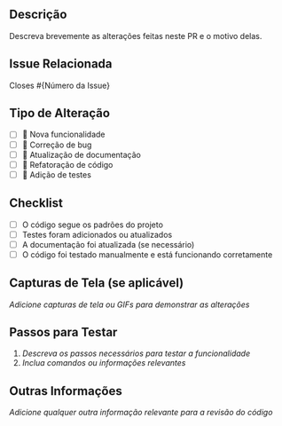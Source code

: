 
## Descrição  
Descreva brevemente as alterações feitas neste PR e o motivo delas.  

## Issue Relacionada  
Closes #{Número da Issue}  

## Tipo de Alteração  
- [ ] 🚀 Nova funcionalidade  
- [ ] 🐛 Correção de bug  
- [ ] 📝 Atualização de documentação  
- [ ] 🔧 Refatoração de código  
- [ ] 🧪 Adição de testes  

## Checklist  
- [ ] O código segue os padrões do projeto  
- [ ] Testes foram adicionados ou atualizados  
- [ ] A documentação foi atualizada (se necessário)  
- [ ] O código foi testado manualmente e está funcionando corretamente  

## Capturas de Tela (se aplicável)  
_Adicione capturas de tela ou GIFs para demonstrar as alterações_  

## Passos para Testar  
1. _Descreva os passos necessários para testar a funcionalidade_  
2. _Inclua comandos ou informações relevantes_  

## Outras Informações  
_Adicione qualquer outra informação relevante para a revisão do código_  


